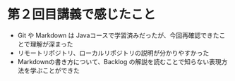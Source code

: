 # 第２回目講義で感じたこと
- Git や Markdown は Javaコースで学習済みだったが、今回再確認できたことで理解が深まった
- リモートリポジトリ、ローカルリポジトリの説明が分かりやすかった
- Markdownの書き方について、Backlog の解説を読むことで知らない表現方法を学ぶことができた
